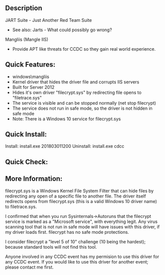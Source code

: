 ## Description

JART Suite - Just Another Red Team Suite
* See also: Jarts - What could possibly go wrong?

Mangliis (Mangle IIS)
* Provide APT like threats for CCDC so they gain real world experience.

## Quick Features:
* windows\mangliis
* Kernel driver that hides the driver file and corrupts IIS servers
* Built for Server 2012
* Hides it's own driver "filecrypt.sys" by redirecting file opens to "filetrace.sys"
* The service is visible and can be stopped normally (net stop filecrypt)
* The service does not run in safe mode, so the driver is not hidden in safe mode
* Note: There is a Windows 10 service for filecrypt.sys

## Quick Install:

Install: install.exe 201803011200
Uninstall: install.exe cdcc

## Quick Check:

## More Information:
filecrypt.sys is a Windows Kernel File System Filter that can hide files by redirecting any open of a specific file to another file. The driver itself redirects opens from filecrypt.sys (this is a valid Windows 10 driver name) to filetrace.sys.

I confirmed that when you run Sysinternals->Autoruns that the filecrypt service is marked as a "Microsoft service", with everything legit. Any virus scanning tool that is not run in safe mode will have issues with this driver, if my driver loads first.  filecrypt has no safe mode protections.

I consider filecrypt a "level 5 of 10" challenge (10 being the hardest); because standard tools will not find this tool.


Anyone involved in any CCDC event has my permision to use this driver for any CCDC event. If you would like to use this driver for another event; please contact me first.



